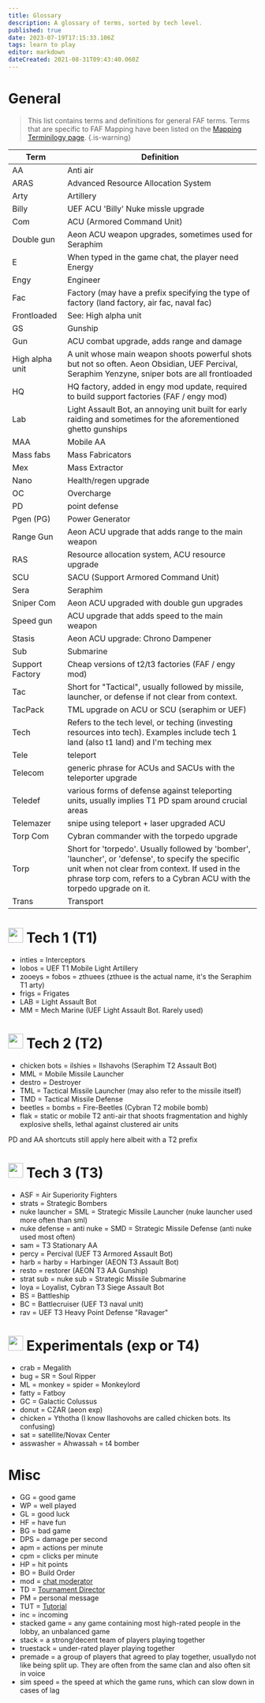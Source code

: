 ```yaml
---
title: Glossary
description: A glossary of terms, sorted by tech level.
published: true
date: 2023-07-19T17:15:33.106Z
tags: learn to play
editor: markdown
dateCreated: 2021-08-31T09:43:40.060Z
---
```


# General
>This list contains terms and definitions for general FAF terms. Terms that are specific to FAF Mapping have been listed on the [Mapping Terminilogy page](/en/Development/Mapping/Terms).
{.is-warning}

|Term|Definition|
|-|-|
|AA|Anti air|
|ARAS|Advanced Resource Allocation System|
|Arty|Artillery|
|Billy|UEF ACU 'Billy' Nuke missle upgrade|
|Com|ACU (Armored Command Unit)|
|Double gun|Aeon ACU weapon upgrades, sometimes used for Seraphim|
|E|When typed in the game chat, the player need Energy|
|Engy|Engineer|
|Fac|Factory (may have a prefix specifying the type of factory (land factory, air fac, naval fac)|
|Frontloaded|See: High alpha unit|
|GS|Gunship|
|Gun|ACU combat upgrade, adds range and damage|
|High alpha unit|A unit whose main weapon shoots powerful shots but not so often. Aeon Obsidian, UEF Percival, Seraphim Yenzyne, sniper bots are all frontloaded|
|HQ|HQ factory, added in engy mod update, required to build support factories (FAF / engy mod)|
|Lab|Light Assault Bot, an annoying unit built for early raiding and sometimes for the aforementioned ghetto gunships|
|MAA|Mobile AA|
|Mass fabs|Mass Fabricators|
|Mex|Mass Extractor|
|Nano|Health/regen upgrade|
|OC|Overcharge|
|PD|point defense|
|Pgen (PG)|Power Generator|
|Range Gun|Aeon ACU upgrade that adds range to the main weapon|
|RAS|Resource allocation system, ACU resource upgrade|
|SCU|SACU (Support Armored Command Unit)|
|Sera|Seraphim|
|Sniper Com|Aeon ACU upgraded with double gun upgrades|
|Speed gun|ACU upgrade that adds speed to the main weapon|
|Stasis|Aeon ACU upgrade: Chrono Dampener|
|Sub|Submarine|
|Support Factory|Cheap versions of t2/t3 factories (FAF / engy mod)|
|Tac|Short for "Tactical", usually followed by missile, launcher, or defense if not clear from context.|
|TacPack|TML upgrade on ACU or SCU (seraphim or UEF)|
|Tech|Refers to the tech level, or teching (investing resources into tech). Examples include tech 1 land (also t1 land) and I'm teching mex|
|Tele|teleport|
|Telecom|generic phrase for ACUs and SACUs with the teleporter upgrade|
|Teledef|various forms of defense against teleporting units, usually implies T1 PD spam around crucial areas|
|Telemazer|snipe using teleport + laser upgraded ACU|
|Torp Com|Cybran commander with the torpedo upgrade|
|Torp|Short for 'torpedo'. Usually followed by 'bomber', 'launcher', or 'defense', to specify the specific unit when not clear from context. If used in the phrase torp com, refers to a Cybran ACU with the torpedo upgrade on it.|
|Trans|Transport|


# <img src="/images/tech_1_icon.png" width="30" /> Tech 1 (T1)
- inties = Interceptors
- lobos = UEF T1 Mobile Light Artillery
- zooeys = fobos = zthuees (zthuee is the actual name, it's the Seraphim T1 arty)
- frigs = Frigates
- LAB = Light Assault Bot
- MM = Mech Marine (UEF Light Assault Bot. Rarely used)

# <img src="/images/tech_2_icon.png" width="30"/> Tech 2 (T2)
- chicken bots = ilshies = Ilshavohs (Seraphim T2 Assault Bot)
- MML = Mobile Missile Launcher
- destro = Destroyer
- TML = Tactical Missile Launcher (may also refer to the missile itself)
- TMD = Tactical Missile Defense
- beetles = bombs = Fire-Beetles (Cybran T2 mobile bomb)
- flak = static or mobile T2 anti-air that shoots fragmentation and highly explosive shells, lethal against clustered air units

PD and AA shortcuts still apply here albeit with a T2 prefix

# <img src="/images/tech_3_icon.png" width="30"/> Tech 3 (T3)
- ASF = Air Superiority Fighters
- strats = Strategic Bombers
- nuke launcher = SML = Strategic Missile Launcher (nuke launcher used more often than sml)
- nuke defense = anti nuke = SMD = Strategic Missile Defense (anti nuke used most often)
- sam = T3 Stationary AA 
- percy = Percival (UEF T3 Armored Assault Bot)
- harb = harby = Harbinger (AEON T3 Assault Bot)
- resto = restorer (AEON T3 AA Gunship)
- strat sub = nuke sub = Strategic Missile Submarine
- loya = Loyalist, Cybran T3 Siege Assault Bot
- BS = Battleship
- BC = Battlecruiser (UEF T3 naval unit)
- rav = UEF T3 Heavy Point Defense "Ravager"

# <img src="/images/tech_4_icon.png" width="30"/> Experimentals (exp or T4)
- crab = Megalith
- bug = SR = Soul Ripper
- ML = monkey = spider = Monkeylord
- fatty = Fatboy
- GC = Galactic Colussus
- donut = CZAR (aeon exp)
- chicken = Ythotha (I know Ilashovohs are called chicken bots. Its confusing)
- sat = satellite/Novax Center
- asswasher = Ahwassah = t4 bomber

# Misc
- GG = good game
- WP = well played
- GL = good luck
- HF = have fun
- BG = bad game
- DPS = damage per second
- apm = actions per minute
- cpm = clicks per minute
- HP = hit points
- BO = Build Order
- mod = [chat moderator](/User-Groups#faf-moderators)
- TD = [Tournament Director](/User-Groups#tournament-directors)
- PM = personal message
- TUT = [Tutorial](/Learning-SupCom)
- inc = incoming
- stacked game = any game containing most high-rated people in the lobby, an unbalanced game
- stack = a strong/decent team of players playing together
- truestack = under-rated player playing together
-  premade = a group of players that agreed to play together, usuallydo not like being split up. They are often from the same clan and also often sit in voice
- sim speed = the speed at which the game runs, which can slow down in cases of lag